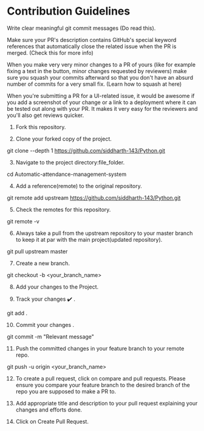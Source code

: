 # Contribution Guidelines
Write clear meaningful git commit messages (Do read this).

Make sure your PR's description contains GitHub's special keyword references that automatically close the related issue when the PR is merged. (Check this for more info)

When you make very very minor changes to a PR of yours (like for example fixing a text in the button, minor changes requested by reviewers) make sure you squash your commits afterward so that you don't have an absurd number of commits for a very small fix. (Learn how to squash at here)

When you're submitting a PR for a UI-related issue, it would be awesome if you add a screenshot of your change or a link to a deployment where it can be tested out along with your PR. It makes it very easy for the reviewers and you'll also get reviews quicker.

1. Fork this repository.

2. Clone your forked copy of the project.

git clone --depth 1 https://github.com/siddharth-143/Python.git

3. Navigate to the project directory:file_folder.

cd Automatic-attendance-management-system

4. Add a reference(remote) to the original repository.

git remote add upstream https://github.com/siddharth-143/Python.git

5. Check the remotes for this repository.

git remote -v

6. Always take a pull from the upstream repository to your master branch to keep it at par with the main project(updated repository).

git pull upstream master

7. Create a new branch.

git checkout -b <your_branch_name>

8. Add your changes to the Project.

9. Track your changes ✔️ .

git add .

10. Commit your changes .

git commit -m "Relevant message"

11. Push the committed changes in your feature branch to your remote repo.

git push -u origin <your_branch_name>

12. To create a pull request, click on compare and pull requests. Please ensure you compare your feature branch to the desired branch of the repo you are supposed to make a PR to.

13. Add appropriate title and description to your pull request explaining your changes and efforts done.

14. Click on Create Pull Request.
